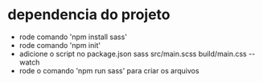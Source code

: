 # dependencia do projeto

- rode comando 'npm install sass'
- rode comando 'npm init'
- adicione o script no package.json sass src/main.scss build/main.css --watch
- rode o comando 'npm run sass' para criar os arquivos